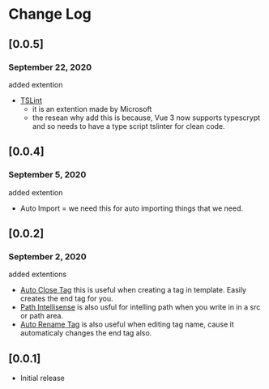 # Change Log

## [0.0.5]
### September 22, 2020
added extention
 - [TSLint](https://marketplace.visualstudio.com/items?itemName=ms-vscode.vscode-typescript-tslint-plugin)
     - it is an extention made by Microsoft
     - the resean why add this is because, Vue 3 now supports typescrypt and so needs to have a type script tslinter for clean code.


## [0.0.4]
### September 5, 2020
added extention
 - Auto Import = we need this for auto importing things that we need.

## [0.0.2]
### September 2, 2020
added extentions
- [Auto Close Tag](https://marketplace.visualstudio.com/items?itemName=formulahendry.auto-close-tag) this is useful when creating a tag in template. Easily creates the end tag for you.
- [Path Intellisense](https://marketplace.visualstudio.com/items?itemName=christian-kohler.path-intellisense) is also usful for intelling path when you write in in a src or path area.
- [Auto Rename Tag](https://marketplace.visualstudio.com/items?itemName=formulahendry.auto-rename-tag) is also useful when editing tag name, cause it automaticaly changes the end tag also.

## [0.0.1]

- Initial release
